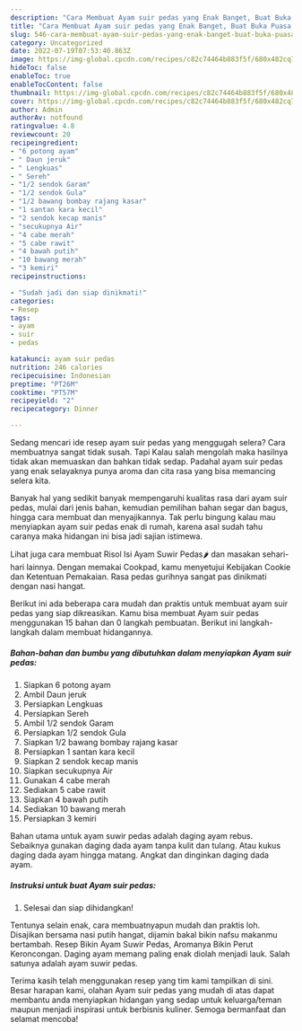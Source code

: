 ```yaml
---
description: "Cara Membuat Ayam suir pedas yang Enak Banget, Buat Buka Puasa Bisa Manjain Lidah"
title: "Cara Membuat Ayam suir pedas yang Enak Banget, Buat Buka Puasa Bisa Manjain Lidah"
slug: 546-cara-membuat-ayam-suir-pedas-yang-enak-banget-buat-buka-puasa-bisa-manjain-lidah
category: Uncategorized
date: 2022-07-19T07:53:40.863Z
image: https://img-global.cpcdn.com/recipes/c82c74464b883f5f/680x482cq70/ayam-suir-pedas-foto-resep-utama.jpg
hideToc: false
enableToc: true
enableTocContent: false
thumbnail: https://img-global.cpcdn.com/recipes/c82c74464b883f5f/680x482cq70/ayam-suir-pedas-foto-resep-utama.jpg
cover: https://img-global.cpcdn.com/recipes/c82c74464b883f5f/680x482cq70/ayam-suir-pedas-foto-resep-utama.jpg
author: Admin
authorAv: notfound
ratingvalue: 4.8
reviewcount: 20
recipeingredient:
- "6 potong ayam"
- " Daun jeruk"
- " Lengkuas"
- " Sereh"
- "1/2 sendok Garam"
- "1/2 sendok Gula"
- "1/2 bawang bombay rajang kasar"
- "1 santan kara kecil"
- "2 sendok kecap manis"
- "secukupnya Air"
- "4 cabe merah"
- "5 cabe rawit"
- "4 bawah putih"
- "10 bawang merah"
- "3 kemiri"
recipeinstructions:

- "Sudah jadi dan siap dinikmati!"
categories:
- Resep
tags:
- ayam
- suir
- pedas

katakunci: ayam suir pedas 
nutrition: 246 calories
recipecuisine: Indonesian
preptime: "PT26M"
cooktime: "PT57M"
recipeyield: "2"
recipecategory: Dinner

---
```



Sedang mencari ide resep ayam suir pedas yang menggugah selera? Cara membuatnya sangat tidak susah. Tapi Kalau salah mengolah maka hasilnya tidak akan memuaskan dan bahkan tidak sedap. Padahal ayam suir pedas yang enak selayaknya punya aroma dan cita rasa yang bisa memancing selera kita.


Banyak hal yang sedikit banyak mempengaruhi kualitas rasa dari ayam suir pedas, mulai dari jenis bahan, kemudian pemilihan bahan segar dan bagus, hingga cara membuat dan menyajikannya. Tak perlu bingung kalau mau menyiapkan ayam suir pedas enak di rumah, karena asal sudah tahu caranya maka hidangan ini bisa jadi sajian istimewa.

Lihat juga cara membuat Risol Isi Ayam Suwir Pedas🌶️ dan masakan sehari-hari lainnya. Dengan memakai Cookpad, kamu menyetujui Kebijakan Cookie dan Ketentuan Pemakaian. Rasa pedas gurihnya sangat pas dinikmati dengan nasi hangat.


Berikut ini ada beberapa cara mudah dan praktis untuk membuat ayam suir pedas yang siap dikreasikan. Kamu bisa membuat Ayam suir pedas menggunakan 15 bahan dan 0 langkah pembuatan. Berikut ini langkah-langkah dalam membuat hidangannya.

<!--inarticleads1-->

##### Bahan-bahan dan bumbu yang dibutuhkan dalam menyiapkan Ayam suir pedas:

1. Siapkan 6 potong ayam
1. Ambil  Daun jeruk
1. Persiapkan  Lengkuas
1. Persiapkan  Sereh
1. Ambil 1/2 sendok Garam
1. Persiapkan 1/2 sendok Gula
1. Siapkan 1/2 bawang bombay rajang kasar
1. Persiapkan 1 santan kara kecil
1. Siapkan 2 sendok kecap manis
1. Siapkan secukupnya Air
1. Gunakan 4 cabe merah
1. Sediakan 5 cabe rawit
1. Siapkan 4 bawah putih
1. Sediakan 10 bawang merah
1. Persiapkan 3 kemiri


Bahan utama untuk ayam suwir pedas adalah daging ayam rebus. Sebaiknya gunakan daging dada ayam tanpa kulit dan tulang. Atau kukus daging dada ayam hingga matang. Angkat dan dinginkan daging dada ayam. 

<!--inarticleads2-->

##### Instruksi untuk buat Ayam suir pedas:


1. Selesai dan siap dihidangkan!

Tentunya selain enak, cara membuatnyapun mudah dan praktis loh. Disajikan bersama nasi putih hangat, dijamin bakal bikin nafsu makanmu bertambah. Resep Bikin Ayam Suwir Pedas, Aromanya Bikin Perut Keroncongan. Daging ayam memang paling enak diolah menjadi lauk. Salah satunya adalah ayam suwir pedas. 

Terima kasih telah menggunakan resep yang tim kami tampilkan di sini. Besar harapan kami, olahan Ayam suir pedas yang mudah di atas dapat membantu anda menyiapkan hidangan yang sedap untuk keluarga/teman maupun menjadi inspirasi untuk berbisnis kuliner. Semoga bermanfaat dan selamat mencoba!
